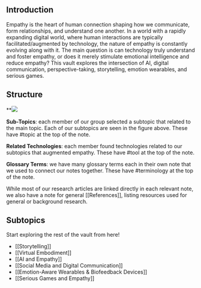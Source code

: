 ## Introduction
Empathy is the heart of human connection shaping how we communicate, form relationships, and understand one another. In a world with a rapidly expanding digital world, where human interactions are typically facilitated/augmented by technology, the nature of empathy is constantly evolving along with it. The main question is can technology truly understand and foster empathy, or does it merely stimulate emotional intelligence and reduce empathy? This vault explores the intersection of AI, digital communication, perspective-taking, storytelling, emotion wearables, and serious games.

## Structure
**![](https://lh7-rt.googleusercontent.com/docsz/AD_4nXflxkL6ziHRK6H-NBSaKw2SZShuOYye4lIUEmYnQAGhPNM-7ZvzlXbDrrUMFZIMiAjdpoaMWoxEunWiDujGgdK9zgN1eO_ZfdT3VtnzgKLq8ZH-8n20XsiciErjCDYofGEnuaa0Uw?key=xdfsF3ZC0gzdm0PDx6A8SSZO)

**Sub-Topics**: each member of our group selected a subtopic that related to the main topic. Each of our subtopics are seen in the figure above. These have #topic at the top of the note.

**Related Technologies**: each member found technologies related to our subtopics that augmented empathy. These have #tool at the top of the note.

**Glossary Terms**: we have many glossary terms each in their own note that we used to connect our notes together. These have #terminology at the top of the note.

While most of our research articles are linked directly in each relevant note, we also have a note for general [[References]], listing resources used for general or background research. 

## Subtopics

Start exploring the rest of the vault from here!

- [[Storytelling]]
- [[Virtual Embodiment]]
- [[AI and Empathy]]
- [[Social Media and Digital Communication]]
- [[Emotion-Aware Wearables & Biofeedback Devices]]
- [[Serious Games and Empathy]]






